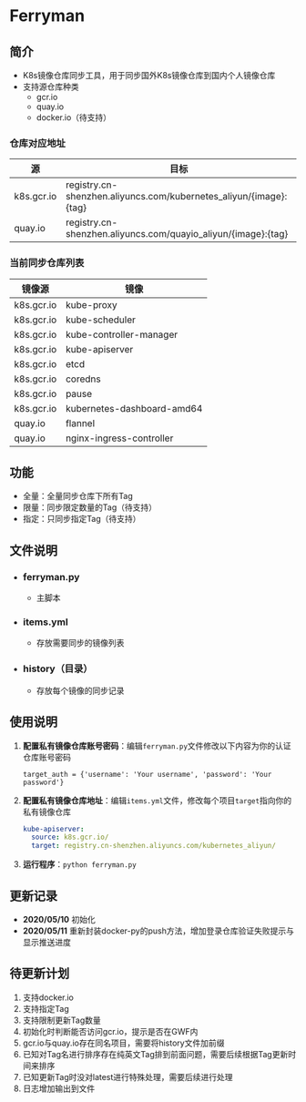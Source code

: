 # Ferryman
## 简介

- K8s镜像仓库同步工具，用于同步国外K8s镜像仓库到国内个人镜像仓库
- 支持源仓库种类
  - gcr.io
  - quay.io
  - docker.io（待支持）

### 仓库对应地址

| 源         | 目标                                                         |
| ---------- | ------------------------------------------------------------ |
| k8s.gcr.io | registry.cn-shenzhen.aliyuncs.com/kubernetes_aliyun/{image}:{tag} |
| quay.io    | registry.cn-shenzhen.aliyuncs.com/quayio_aliyun/{image}:{tag} |

### 当前同步仓库列表

| 镜像源     | 镜像                       |
| ---------- | -------------------------- |
| k8s.gcr.io | kube-proxy                 |
| k8s.gcr.io | kube-scheduler             |
| k8s.gcr.io | kube-controller-manager    |
| k8s.gcr.io | kube-apiserver             |
| k8s.gcr.io | etcd                       |
| k8s.gcr.io | coredns                    |
| k8s.gcr.io | pause                      |
| k8s.gcr.io | kubernetes-dashboard-amd64 |
| quay.io    | flannel                    |
| quay.io    | nginx-ingress-controller   |

## 功能

- 全量：全量同步仓库下所有Tag
- 限量：同步限定数量的Tag（待支持）
- 指定：只同步指定Tag（待支持）

## 文件说明

- ### ferryman.py

  - 主脚本
  
- ### items.yml

  - 存放需要同步的镜像列表


- ### history（目录）

  - 存放每个镜像的同步记录


## 使用说明

1. **配置私有镜像仓库账号密码**：编辑`ferryman.py`文件修改以下内容为你的认证仓库账号密码

   ```shell
   target_auth = {'username': 'Your username', 'password': 'Your password'}
   ```

   

2. **配置私有镜像仓库地址**：编辑`items.yml`文件，修改每个项目`target`指向你的私有镜像仓库

   ```yaml
   kube-apiserver:
     source: k8s.gcr.io/
     target: registry.cn-shenzhen.aliyuncs.com/kubernetes_aliyun/
   ```



3. **运行程序**：`python ferryman.py`



## 更新记录

- **2020/05/10**    初始化
- **2020/05/11**    重新封装docker-py的push方法，增加登录仓库验证失败提示与显示推送进度



## 待更新计划

1. 支持docker.io
2. 支持指定Tag
3. 支持限制更新Tag数量
4. 初始化时判断能否访问gcr.io，提示是否在GWF内
5. gcr.io与quay.io存在同名项目，需要将history文件加前缀
7. 已知对Tag名进行排序存在纯英文Tag排到前面问题，需要后续根据Tag更新时间来排序
8. 已知更新Tag时没对latest进行特殊处理，需要后续进行处理
9. 日志增加输出到文件

